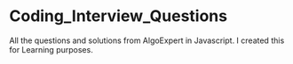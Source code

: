 # Coding_Interview_Questions
All the questions and solutions from AlgoExpert in Javascript.
I created this for Learning purposes.
